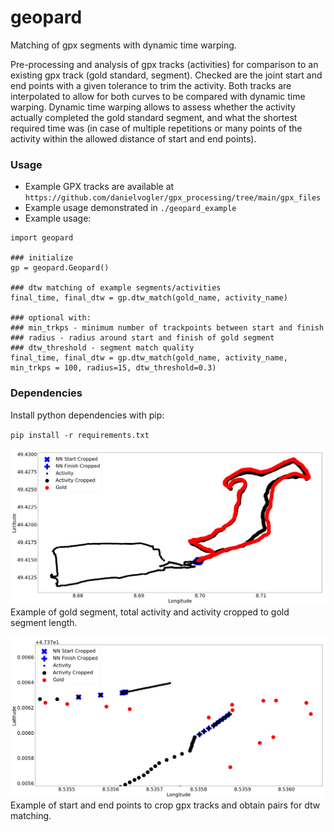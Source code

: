 # geopard
Matching of gpx segments with dynamic time warping.

Pre-processing and analysis of gpx tracks (activities) for comparison to an existing gpx track (gold standard, segment). Checked are the joint start and end points with a given tolerance to trim the activity. Both tracks are interpolated to allow for both curves to be compared with dynamic time warping. Dynamic time warping allows to assess whether the activity actually completed the gold standard segment, and what the shortest required time was (in case of multiple repetitions or many points of the activity within the allowed distance of start and end points). 

### Usage 
- Example GPX tracks are available at `https://github.com/danielvogler/gpx_processing/tree/main/gpx_files`
- Example usage demonstrated in `./geopard_example`
- Example usage:

```
import geopard

### initialize
gp = geopard.Geopard()

### dtw matching of example segments/activities
final_time, final_dtw = gp.dtw_match(gold_name, activity_name)

### optional with:
### min_trkps - minimum number of trackpoints between start and finish
### radius - radius around start and finish of gold segment
### dtw_threshold - segment match quality
final_time, final_dtw = gp.dtw_match(gold_name, activity_name, min_trkps = 100, radius=15, dtw_threshold=0.3)
```

### Dependencies

Install python dependencies with pip:

`pip install -r requirements.txt`

![Example image](/images/example_track.png "Example of gpx crop")
Example of gold segment, total activity and activity cropped to gold segment length.


![Example image](/images/example_track_start-finish.png "Example start and end points")
Example of start and end points to crop gpx tracks and obtain pairs for dtw matching.
